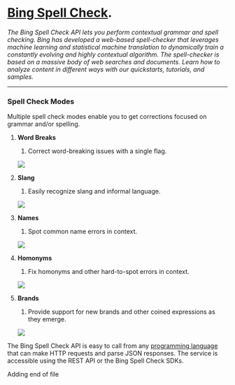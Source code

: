 # [Bing Spell Check](https://docs.microsoft.com/en-us/azure/cognitive-services/bing-spell-check/).

*The Bing Spell Check API lets you perform contextual grammar and spell checking. Bing has developed a web-based spell-checker that leverages machine learning and statistical machine translation to dynamically train a constantly evolving and highly contextual algorithm. The spell-checker is based on a massive body of web searches and documents. Learn how to analyze content in different ways with our quickstarts, tutorials, and samples.*

***

### Spell Check Modes 
Multiple spell check modes enable you to get corrections focused on grammar and/or spelling.

1. __Word Breaks__
    1. Correct word-breaking issues with a single flag.
    
    ![](https://github.com/LakshmiLavanyaKasturi/searchAPI/blob/master/word-breaks.png)

2. __Slang__
    1. Easily recognize slang and informal language.
    
    ![](https://github.com/LakshmiLavanyaKasturi/searchAPI/blob/master/slang.png)

3. __Names__
    1. Spot common name errors in context.
    
    ![](https://github.com/LakshmiLavanyaKasturi/searchAPI/blob/master/names.png)    
    
3. __Homonyms__
    1. Fix homonyms and other hard-to-spot errors in context.
    
    ![](https://github.com/LakshmiLavanyaKasturi/searchAPI/blob/master/brands.png)

4. __Brands__
    1. Provide support for new brands and other coined expressions as they emerge.
    
    ![](https://github.com/LakshmiLavanyaKasturi/searchAPI/blob/master/brands.png)

The Bing Spell Check API is easy to call from any [programming language ](https://en.wikipedia.org/wiki/List_of_programming_languages)that can make HTTP requests and parse JSON responses. The service is accessible using the REST API or the Bing Spell Check SDKs.

Adding end of file